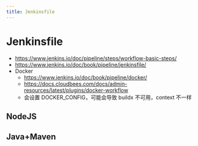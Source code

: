 ```yaml
---
title: Jenkinsfile
---
```


# Jenkinsfile

- https://www.jenkins.io/doc/pipeline/steps/workflow-basic-steps/
- https://www.jenkins.io/doc/book/pipeline/jenkinsfile/
- Docker
  - https://www.jenkins.io/doc/book/pipeline/docker/
  - https://docs.cloudbees.com/docs/admin-resources/latest/plugins/docker-workflow
  - 会设置 DOCKER_CONFIG，可能会导致 buildx 不可用，context 不一样

## NodeJS

## Java+Maven
